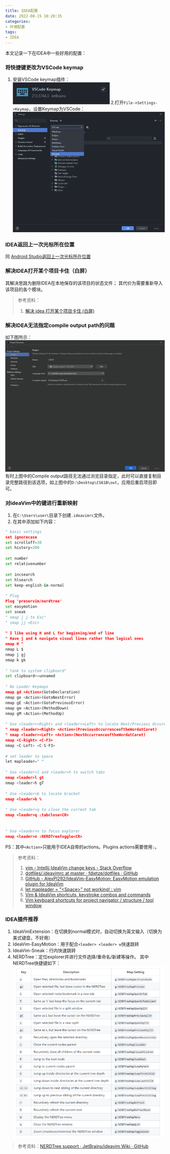 ```yaml
---
title: IDEA配置
date: 2022-08-15 10:20:35
categories:
- 环境配置
tags:
- IDEA
---
```


本文记录一下在IDEA中一些好用的配置：
<!--more-->

### 将快捷键更改为VSCode keymap
1. 安装VSCode keymap插件：
![](https://raw.githubusercontent.com/Tom89757/ImageHost/main/hexo/20220815102337.png)
2.打开`File->Settings->Keymap`，设置Keymap为VSCode：
![](https://raw.githubusercontent.com/Tom89757/ImageHost/main/hexo/20220815102443.png)

### IDEA返回上一次光标所在位置
同 [Android Studio返回上一次光标所在位置](https://tom89757.github.io/2022/07/27/Android-Studio%E9%85%8D%E7%BD%AE)

### 解决IDEA打开某个项目卡住（白屏）
其解决思路为删除IDEA在本地保存的该项目的状态文件；
其代价为需要重新导入该项目的各个模块。
> 参考资料：
> 1. [解决 idea 打开某个项目卡住 (白屏)](http://digtime.cn/articles/534/jie-jue-idea-da-kai-mou-ge-xiang-mu-ka-zhu-bai-ping)

### 解决IDEA无法指定compile output path的问题
如下图所示：
![](https://raw.githubusercontent.com/Tom89757/ImageHost/main/hexo/20220916000324.png)
有时上图中的Compile output路径无法通过浏览目录指定，此时可以直接复制目录完整路径到该选项，如上图中的`D:\Desktop\CS61B\out`，应用后重启项目即可。

### 对ideaVim中的键进行重新映射
1. 在`C:\Users\user\`目录下创建`.ideavimrc`文件。
2. 在其中添加如下内容：
```python
" basic settings
set ignorecase
set scrolloff=30
set history=200

set number
set relativenumber

set incsearch
set hlsearch
set keep-english-in-normal

" Plug
Plug 'preservim/nerdtree' 
set easymotion
set sneak
" nmap j j to Esc"
" imap jj <Esc>

" I like using H and L for beginning/end of line
" Have j and k navigate visual lines rather than logical ones
nmap H ^
nmap L $
nmap j gj
nmap k gk

" Yank to system clipboard"
set clipboard+=unnamed

" No Leader Keymaps
nmap gd <Action>(GotoDeclaration)
nmap ge <Action>(GotoNextError)
nmap gE <Action>(GotoPreviousError)
nmap gm <Action>(MethodDown)
nmap gM <Action>(MethodUp)

" Use <leader><Right> and <leader><Left> to locate Next/Previous Occurence
" nmap <leader><Right> <Action>(PreviousOccurrenceoftheWordatCaret)
" nmap <leader><Left> <Action>(NextOccurrenceoftheWordatCaret)
nmap <C-Right> <C-F3>
nmap <C-Left> <C-S-F3>

# set leader to space 
let mapleader=" " 

" Use <leader>l and <leader>h to switch tabs
nmap <leader>l gt
nmap <leader>h gT

" Use <leader>b to locate bracket
nmap <leader>b %

" Use <leader>q to close the current tab
nmap <leader>q :tabclose<CR>


" Use <leader>n to focus explorer 
nmap <leader>n :NERDTreeToggle<CR> 
```
PS：其中`<Action>`只能用于IDEA自带的actions。Plugins actions需要使用`:`。
> 参考资料：
> 1. [vim - Intellij IdeaVim change keys - Stack Overflow](https://stackoverflow.com/questions/10149187/intellij-ideavim-change-keys)
> 2. [dotfiles/.ideavimrc at master · fdietze/dotfiles · GitHub](https://github.com/fdietze/dotfiles/blob/master/.ideavimrc)
> 3. [GitHub - AlexPl292/IdeaVim-EasyMotion: EasyMotion emulation plugin for IdeaVim](https://github.com/AlexPl292/IdeaVim-EasyMotion)
> 4. [let mapleader = "\<Space>" not working! : vim](https://www.reddit.com/r/vim/comments/2dpihg/let_mapleader_space_not_working/)
> 5. [Vim & IdeaVim shortcuts, keystroke combos and commands](https://www.andreasoverland.no/vim)
> 6. [Vim keyboard shortcuts for project navigator / structure / tool window](https://youtrack.jetbrains.com/issue/VIM-1042/Vim-keyboard-shortcuts-for-project-navigator-structure-tool-window)

### IDEA插件推荐
1. IdeaVimExtension：在切换到normal模式时，自动切换为英文输入（切换为美式键盘，不好用）
2. IdeaVim-EasyMotion：用于配合`<leader> <leader> w`快速跳转
3. IdeaVim-Sneak：行内快速跳转
4. NERDTree：定位explorer并进行文件选择/重命名/新建等操作。
其中NERDTree快捷键如下：
![](https://raw.githubusercontent.com/Tom89757/ImageHost/main/hexo/20230407195931.png)

> 参考资料：[NERDTree support · JetBrains/ideavim Wiki · GitHub](https://github.com/JetBrains/ideavim/wiki/NERDTree-support)